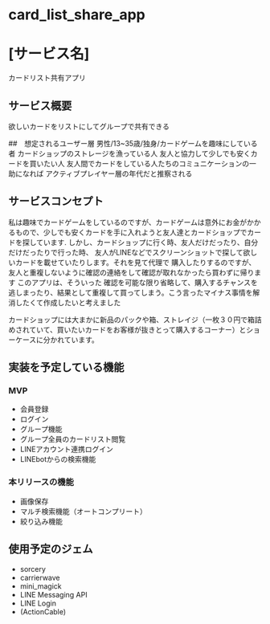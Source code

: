 # card_list_share_app

# [サービス名]
カードリスト共有アプリ

## サービス概要
欲しいカードをリストにしてグループで共有できる

##　想定されるユーザー層
男性/13~35歳/独身/カードゲームを趣味にしている者
カードショップのストレージを漁っている人
友人と協力して少しでも安くカードを買いたい人
友人間でカードをしている人たちのコミュニケーションの一助になれば
アクティブプレイヤー層の年代だと推察される
## サービスコンセプト

私は趣味でカードゲームをしているのですが、カードゲームは意外にお金がかかるもので、少しでも安くカードを手に入れようと友人達とカードショップでカードを探しています. しかし、カードショップに行く時、友人だけだったり、自分だけだったりで行った時、 友人がLINEなどでスクリーンショットで探して欲しいカードを載せていたりします。それを見て代理で 購入したりするのですが、友人と重複しないように確認の連絡をして確認が取れなかったら買わずに帰ります
このアプリは、そういった 確認を可能な限り省略して、購入するチャンスを逃しまったり、結果として重複して買ってしまう。こう言ったマイナス事情を解消したくて作成したいと考えました


カードショップには大まかに新品のパックや箱、ストレイジ（一枚３０円で箱詰めされていて、買いたいカードをお客様が抜きとって購入するコーナー）とショーケースに分かれています。

## 実装を予定している機能
### MVP
* 会員登録
* ログイン
* グループ機能
* グループ全員のカードリスト閲覧
* LINEアカウント連携ログイン
* LINEbotからの検索機能

### 本リリースの機能
* 画像保存
* マルチ検索機能（オートコンプリート）
* 絞り込み機能

## 使用予定のジェム
* sorcery
* carrierwave
* mini_magick
* LINE Messaging API
* LINE Login
* (ActionCable)